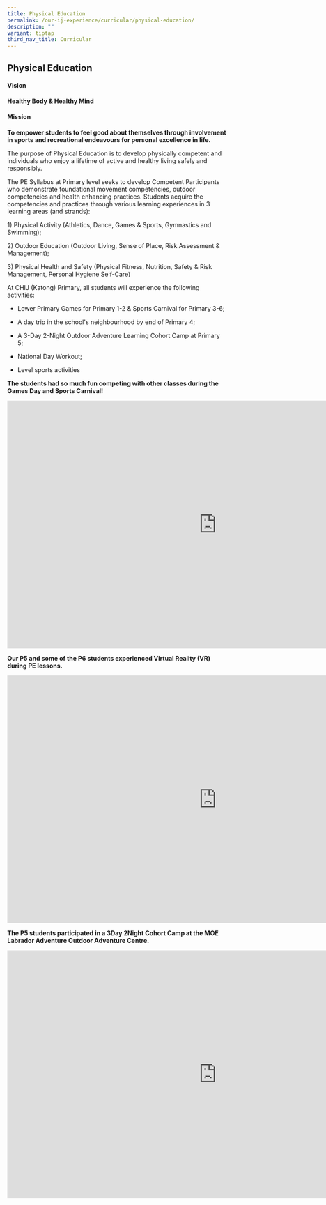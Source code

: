 ```yaml
---
title: Physical Education
permalink: /our-ij-experience/curricular/physical-education/
description: ""
variant: tiptap
third_nav_title: Curricular
---
```

<h2>Physical Education</h2>
<h4>Vision</h4>
<p><strong>Healthy Body &amp; Healthy Mind</strong>
</p>
<h4>Mission</h4>
<p><strong>To empower students to feel good about themselves through involvement in sports and recreational endeavours for personal excellence in life.</strong>
</p>
<p>The purpose of Physical Education is to develop physically competent and
individuals who enjoy a lifetime of active and healthy living safely and
responsibly.</p>
<p>The PE Syllabus at Primary level seeks to develop Competent Participants
who demonstrate foundational movement competencies, outdoor competencies
and health enhancing practices. Students acquire the competencies and practices
through various learning experiences in 3 learning areas (and strands):</p>
<p>1) Physical Activity (Athletics, Dance, Games &amp; Sports, Gymnastics
and Swimming);</p>
<p>2) Outdoor Education (Outdoor Living, Sense of Place, Risk Assessment
&amp; Management);</p>
<p>3) Physical Health and Safety (Physical Fitness, Nutrition, Safety &amp;
Risk Management, Personal Hygiene Self-Care)</p>
<p>At CHIJ (Katong) Primary, all students will experience the following activities:</p>
<ul data-tight="true" class="tight">
<li>
<p>Lower Primary Games for Primary 1-2 &amp; Sports Carnival for Primary
3-6;</p>
</li>
<li>
<p>A day trip in the school's neighbourhood by end of Primary 4;</p>
</li>
<li>
<p>A 3-Day 2-Night Outdoor Adventure Learning Cohort Camp at Primary 5;</p>
</li>
<li>
<p>National Day Workout;</p>
</li>
<li>
<p>Level sports activities</p>
</li>
</ul>
<p><strong>The students had so much fun competing with other classes during the Games Day and Sports Carnival!</strong>
</p>
<div class="iframe-wrapper">
<iframe height="569" width="960" allowfullscreen="true" frameborder="0" src="https://docs.google.com/presentation/d/e/2PACX-1vRC4Wq4-CTYdmQ9zyowenJEXicfC3f4EGf65PF_qPm3eMyqCeMcba8vHXmMX_pTWn8Gayw9BXFxoArG/embed?start=true&amp;loop=true&amp;delayms=5000"></iframe>
</div>
<p><strong>Our P5 and some of the P6 students experienced Virtual Reality (VR) during PE lessons.</strong>
</p>
<div class="iframe-wrapper">
<iframe height="569" width="960" allowfullscreen="true" frameborder="0" src="https://docs.google.com/presentation/d/e/2PACX-1vQXHWsJtnHcTFUK4m0NavA8yk-wp94YHCvPsrSO05ZcXIvsw8nlbA-_j_Wlp9hZMaf4KYpdvtcPJ1vc/embed?start=true&amp;loop=true&amp;delayms=5000"></iframe>
</div>
<p><strong>The P5 students participated in a 3Day 2Night Cohort Camp at the MOE Labrador Adventure Outdoor Adventure Centre.</strong>
</p>
<div class="iframe-wrapper">
<iframe height="569" width="960" allowfullscreen="true" frameborder="0" src="https://docs.google.com/presentation/d/e/2PACX-1vTLTuVQNFLG8KFe8rj4SgfG5_q0XHM2KV1ZmovuiC4Rwhh45BbbFuuZv_wH_Nv6yZD1tLz8fLDeFaRv/embed?start=true&amp;loop=true&amp;delayms=5000"></iframe>
</div>
<p></p>